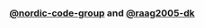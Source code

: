 ### [@nordic-code-group](https://github.com/nordic-code-group) and [@raag2005-dk](https://github.com/raag2005-dk)
